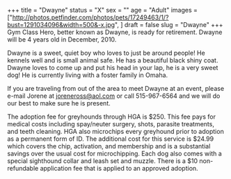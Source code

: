 +++
title = "Dwayne"
status = "X"
sex = ""
age = "Adult"
images = ["http://photos.petfinder.com/photos/pets/17249463/1/?bust=1291034096&width=500&-x.jpg",
]
draft = false
slug = "Dwayne"
+++
Gym Class Hero, better known as Dwayne, is ready for retirement.  Dwayne will be 4 years old in December, 2010.
 
Dwayne is a sweet, quiet boy who loves to just be around people!  He kennels well and is small animal safe.  He has a beautiful black shiny coat.  Dwayne loves to come up and put his head in your lap, he is a very sweet dog!  He is currently living with a foster family in Omaha.



  If you are traveling from out of the area to meet Dwayne at an event, please e-mail Jorene at joreneross@aol.com or call 515-967-6564 and we will do our best to make sure he is present.

The adoption fee for greyhounds through HGA is $250. This fee pays for medical costs including spay/neuter surgery, shots, parasite treatments, and teeth cleaning.  HGA also microchips every greyhound prior to adoption as a permanent form of ID.  The additional cost for this service is $24.99 which covers the chip, activation, and membership and is a substantial savings over the usual cost for microchipping.  Each dog also comes with a special sighthound collar and leash set and muzzle. There is a $10 non-refundable application fee that is applied to an approved adoption.
